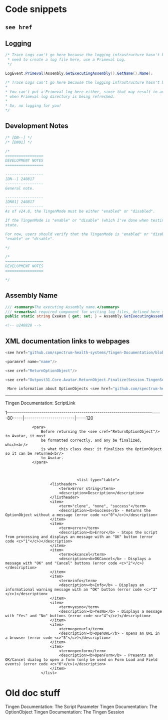 # Code snippets

## `see href`

## Logging

```csharp
/* Trace Logs can't go here because the logging infrastructure hasn't been initialized yet, so if you
 * need to create a log file here, use a Primeval Log.
 */
```

```csharp
LogEvent.Primeval(Assembly.GetExecutingAssembly().GetName().Name);
```
```csharp
/* Trace Logs can't go here because the logging infrastructure hasn't been initialized yet.
*
* You can't put a Primeval log here either, since that may result in an infinite loop/stack overflow
* when Primeval log directory is being refreshed.
*
* So, no logging for you!
*/
```

## Development Notes

```csharp
/* [DN--] */
/* [DN01] */
```

```csharp
/*
=================
DEVELOPMENT NOTES
=================

-----------------
[DN--] 240817
-----------------
General note.

-----------------
[DN01] 240817
-----------------
As of v24.8, the TingenMode must be either "enabled" or "disabled".

If the TingenMode is "enable" or "disable" (which I've done when testing, so it's not an edge case), the Tingen will enter an "unknown"
state.

For now, users should verify that the TingenMode is "enabled" or "disabled", but it may make sense to catch other valuessuch as
"enable" or "disable".

*/
```

```csharp
/*
=================
DEVELOPMENT NOTES
=================

*/
```

## Assembly Name

```csharp
/// <summary>The executing Assembly name.</summary>
/// <remarks>A required component for writing log files, defined here so it can be used throughout the class.</remarks>
public static string ExeAsm { get; set; } = Assembly.GetExecutingAssembly().GetName().Name;
```

```html
<!-- u240820 -->
```

## XML documentation links to webpages

```csharp
<see href="github.com/spectrum-health-systems/Tingen-Documentation/blob/main/Glossary.md#tingen-configuration">here.</see>

<paramref name="name"/>

<see cref="ReturnOptionObject"/>

<see cref="Outpost31.Core.Avatar.ReturnObject.Finalize(Session.TingenSession, string, string)"/>

 More information about OptionObjects <see href="github.com/spectrum-health-systems/Tingen-Documentation/blob/main/Glossary.md#avatar-optionobject">here</see>
```

***


<seealso href="https://github.com/spectrum-health-systems/Tingen-Documentation/blob/main/Static/ScriptLink.md">Tingen Documentation: ScriptLink</seealso>



1-----------------------------------------------------------------------------80-----|-------------------------|-----120



                <para>
                    Before returning the <see cref="ReturnOptionObject"/> to Avatar, it must
                    be formatted correctly, and any be finalized, which<br/>
                    is what this class does: it finalizes the OptionObject so it can be returned<br/>
                    to Avatar.
                </para>



                                    <list type="table">
                        <listheader>
                            <term>Error string</term>
                            <description>Description</description>
                        </listheader>
                        <item>
                            <term>"clone", "none", "success"</term>
                            <description><b>Success</b> - Returns the OptionObject without a message (error code <c>"0"</c>)</description>
                        </item>
                        <item>
                            <term>error</term>
                            <description><b>Error</b> - Stops the script from processing and displays an message with an "OK" button (error code <c>"1"</c>)</description>
                        </item>
                        <item>
                            <term>okcancel</term>
                            <description><b>OKCancel</b> - Displays a message with "OK" and "Cancel" buttons (error code <c>"2"</c>)</description>
                        </item>
                        <item>
                            <term>info</term>
                            <description><b>Info</b> - Displays an informational warning message with an "OK" button (error code <c>"3"</c>)</description>
                        </item>
                        <item>
                            <term>yesno</term>
                            <description><b>YesNo</b> - Displays a message with "Yes" and "No" buttons (error code <c>"4"</c>)</description>
                        </item>
                        <item>
                            <term>openurl</term>
                            <description><b>OpenURL</b> - Opens an URL in a browser (error code <c>"5"</c>)</description>
                        </item>
                        <item>
                            <term>openform</term>
                            <description><b>OpenForm</b> - Presents an OK/Cancel dialog to open a form (only be used on Form Load and Field events) (error code <c>"6"</c>)</description>
                        </item>
                    </list>    


# Old doc stuff

<seealso href="https://github.com/spectrum-health-systems/Tingen-Documentation/blob/main/Static/Script-Parameter.md">Tingen Documentation: The Script Parameter</seealso>
<seealso href="https://github.com/spectrum-health-systems/Tingen-Documentation/blob/main/Static/OptionObject.md">Tingen Documentation: The OptionObject</seealso>
<seealso href="https://github.com/spectrum-health-systems/Tingen-Documentation/blob/main/Static/Tingen-Session.md">Tingen Documentation: The Tingen Session</seealso>